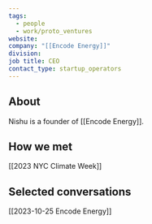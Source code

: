 ```yaml
---
tags:
  - people
  - work/proto_ventures
website: 
company: "[[Encode Energy]]"
division: 
job title: CEO
contact_type: startup_operators
---
```

## About
Nishu is a founder of [[Encode Energy]].

## How we met
[[2023 NYC Climate Week]]

## Selected conversations
[[2023-10-25 Encode Energy]]